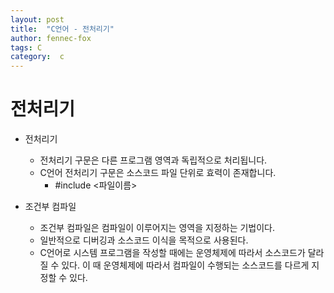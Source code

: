 ```yaml
---
layout: post
title:  "C언어 - 전처리기"
author: fennec-fox
tags: C
category:  c
---
```



# 전처리기



- 전처리기
  - 전처리기 구문은 다른 프로그램 영역과 독립적으로 처리됩니다.
  - C언어 전처리기 구문은 소스코드 파일 단위로 효력이 존재합니다.
    - #include <파일이름>





- 조건부 컴파일

  - 조건부 컴파일은 컴파일이 이루어지는 영역을 지정하는 기법이다.
  - 일반적으로 디버깅과 소스코드 이식을 목적으로 사용된다. 
  - C언어로 시스템 프로그램을 작성할 때에는 운영체제에 따라서 소스코드가 달라질 수 있다. 이 때 운영체제에 따라서 컴파일이 수행되는 소스코드를 다르게 지정할 수 있다. 

  





